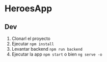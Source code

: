 # HeroesApp

## Dev

1. Clonarl el proyecto
2. Ejecutar ```npm install```
3. Levantar backend ```npm run backend```
4. Ejecutar la app ```npm start``` o bien ```ng serve -o```